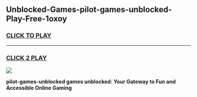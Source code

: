 
## Unblocked-Games-pilot-games-unblocked-Play-Free-1oxoy
<h3>
<a href="https://premium76.site?title=pilot-games-unblocked&ref=23A">CLICK TO PLAY</a></h3>
<hr>

<h3>
<a href="https://premium76.site?title=pilot-games-unblocked&ref=23A">CLICK 2 PLAY</a>
  
</h3>

<a href="https://premium76.site?title=pilot-games-unblocked&ref=23A"><img src="https://clearcache.store/games.png"></a>


**pilot-games-unblocked games unblocked: Your Gateway to Fun and Accessible Online Gaming**
